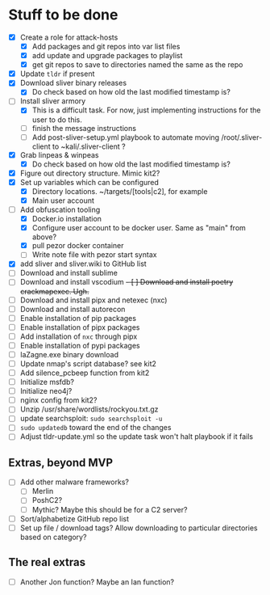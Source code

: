 # Stuff to be done

- [x] Create a role for attack-hosts
  - [x] Add packages and git repos into var list files
  - [x] add update and upgrade packages to playlist
  - [x] get git repos to save to directories named the same as the repo
- [x] Update `tldr` if present
- [x] Download sliver binary releases
  - [x] Do check based on how old the last modified timestamp is?
- [ ] Install sliver armory
  - [x] This is a difficult task. For now, just implementing instructions for the user to do this.
  - [ ] finish the message instructions
  - [ ] Add post-sliver-setup.yml playbook to automate moving /root/.sliver-client to ~kali/.sliver-client ?
- [x] Grab linpeas & winpeas
  - [x] Do check based on how old the last modified timestamp is?
- [x] Figure out directory structure. Mimic kit2?
- [x] Set up variables which can be configured
  - [x] Directory locations. ~/targets/\[tools|c2\], for example
  - [x] Main user account
- [ ] Add obfuscation tooling
  - [x] Docker.io installation
  - [x] Configure user account to be docker user. Same as "main" from above?
  - [x] pull pezor docker container
  - [ ] Write note file with pezor start syntax
- [x] add sliver and sliver.wiki to GitHub list
- [ ] Download and install sublime
- [ ] Download and install vscodium
~~- [ ] Download and install poetry crackmapexec. Ugh.~~
- [ ] Download and install pipx and netexec (nxc)
- [ ] Download and install autorecon
- [ ] Enable installation of pip packages
- [ ] Enable installation of pipx packages
- [ ] Add installation of `nxc` through pipx
- [ ] Enable installation of pypi packages
- [ ] laZagne.exe binary download
- [ ] Update nmap's script database? see kit2
- [ ] Add silence_pcbeep function from kit2
- [ ] Initialize msfdb?
- [ ] Initialize neo4j?
- [ ] nginx config from kit2?
- [ ] Unzip /usr/share/wordlists/rockyou.txt.gz
- [ ] update searchsploit: `sudo searchsploit -u`
- [ ] `sudo updatedb` toward the end of the changes
- [ ] Adjust tldr-update.yml so the update task won't halt playbook if it fails

## Extras, beyond MVP

- [ ] Add other malware frameworks?
  - [ ] Merlin
  - [ ] PoshC2?
  - [ ] Mythic? Maybe this should be for a C2 server?
- [ ] Sort/alphabetize GitHub repo list
- [ ] Set up file / download tags? Allow downloading to particular directories based on category?

## The real extras

- [ ] Another Jon function? Maybe an Ian function?
